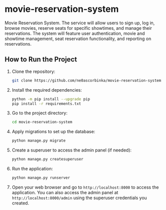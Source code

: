 # movie-reservation-system
Movie Reservation System. The service will allow users to sign up, log in, browse movies, reserve seats for specific showtimes, and manage their reservations. The system will feature user authentication, movie and showtime management, seat reservation functionality, and reporting on reservations.

## How to Run the Project
1. Clone the repository:
   ```bash
   git clone https://github.com/ne0ascorbinka/movie-reservation-system.git
   ```
2. Install the required dependencies:
   ```bash
   python -m pip install --upgrade pip
   pip install -r requirements.txt
   ```
3. Go to the project directory:
   ```bash
   cd movie-reservation-system
   ```
4. Apply migrations to set up the database:
   ```bash
   python manage.py migrate
   ```
5. Create a superuser to access the admin panel (if needed):
   ```bash
   python manage.py createsuperuser
   ```
6. Run the application:
   ```bash
   python manage.py runserver
   ```
7. Open your web browser and go to `http://localhost:8000` to access the application. 
   You can also access the admin panel at `http://localhost:8000/admin` using the superuser credentials you created.